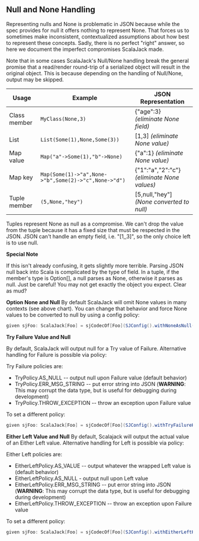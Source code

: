 
## Null and None Handling

Representing nulls and None is problematic in JSON because while the spec provides for null it offers nothing to represent None. That forces us to sometimes make inconsistent, contextualized assumptions about how best to represent these concepts. Sadly, there is no perfect "right" answer, so here we document the imperfect compromises ScalaJack made.

Note that in some cases ScalaJack's Null/None handling break the general promise that a read/render round-trip of a serialized object will result in the original object. This is because depending on the handling of Null/None, output may be skipped.

|Usage |Example|JSON Representation
|-------|-------|-------------
|Class member|```MyClass(None,3)```|{"age":3} *(eliminate None field)*
|List|```List(Some(1),None,Some(3))```|[1,3] *(eliminate None value)*
|Map value|```Map("a"->Some(1),"b"->None)```|{"a":1} *(eliminate None value)*
|Map key|```Map(Some(1)->"a",None->"b",Some(2)->"c",None->"d")```|{"1":"a","2":"c"} *(eliminate None values)*
|Tuple member|```(5,None,"hey")```|[5,null,"hey"] *(None converted to null)*

Tuples represent None as null as a compromise. We can't drop the value from the tuple because it has a fixed size that must be respected in the JSON. JSON can't handle an empty field, i.e. "[1,\,3]", so the only choice left is to use null.
  
**Special Note**

If this isn't already confusing, it gets slightly more terrible. Parsing JSON null back into Scala is complicated by the type of field. In a tuple, if the member's type is Option[], a null parses as None, otherwise it parses as null. Just be careful! You may not get exactly the object you expect. Clear as mud?

**Option None and Null**
By default ScalaJack will omit None values in many contexts (see above chart). You can change that behavior and force None values to be converted to null by using a config policy:
```scala
given sjFoo: ScalaJack[Foo] = sjCodecOf[Foo](SJConfig().withNoneAsNull())
```


**Try Failure Value and Null**

By default, ScalaJack will output null for a Try value of Failure.  Alternative handling for Failure is possible via policy:

Try Failure policies are:
* TryPolicy.AS_NULL -- output null upon Failure value (default behavior)
* TryPolicy.ERR_MSG_STRING -- put error string into JSON (**WARNING**: This may corrupt the data type, but is useful for debugging during development)
* TryPolicy.THROW_EXCEPTION -- throw an exception upon Failure value

To set a different policy:
```scala
given sjFoo: ScalaJack[Foo] = sjCodecOf[Foo](SJConfig().withTryFailureHandling(TryPolicy.THROW_EXCEPTION))
```

**Either Left Value and Null**
By default, Scalajack will output the actual value of an Either Left value.  Alternative handling for Left is possible via policy:

Either Left policies are:
* EitherLeftPolicy.AS_VALUE -- output whatever the wrapped Left value is (default behavior)
* EitherLeftPolicy.AS_NULL - output null upon Left value
* EitherLeftPolicy.ERR_MSG_STRING -- put error string into JSON (**WARNING**: This may corrupt the data type, but is useful for debugging during development)
* EitherLeftPolicy.THROW_EXCEPTION -- throw an exception upon Failure value

To set a different policy:
```scala
given sjFoo: ScalaJack[Foo] = sjCodecOf[Foo](SJConfig().withEitherLeftHandling(EitherLeftPolicy.AS_NULL))
```
